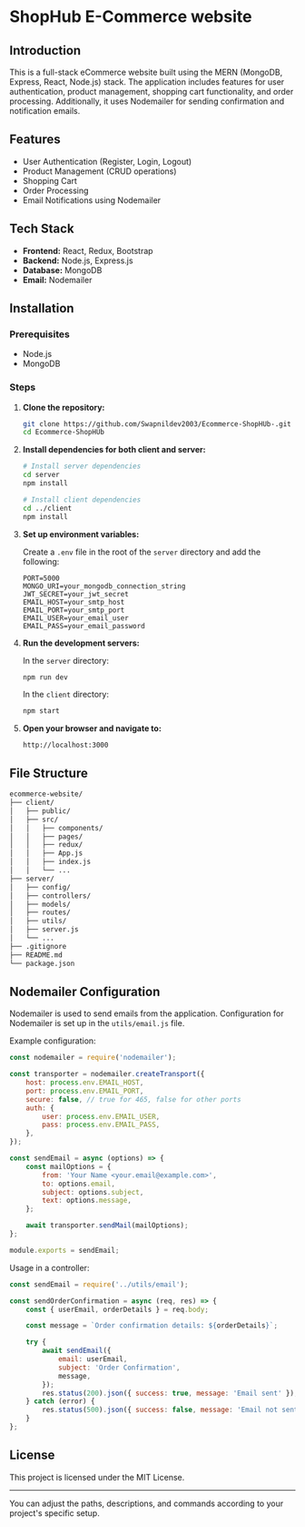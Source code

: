 # ShopHub E-Commerce website

## Introduction

This is a full-stack eCommerce website built using the MERN (MongoDB, Express, React, Node.js) stack. The application includes features for user authentication, product management, shopping cart functionality, and order processing. Additionally, it uses Nodemailer for sending confirmation and notification emails.

## Features

- User Authentication (Register, Login, Logout)
- Product Management (CRUD operations)
- Shopping Cart
- Order Processing
- Email Notifications using Nodemailer

## Tech Stack

- **Frontend:** React, Redux, Bootstrap
- **Backend:** Node.js, Express.js
- **Database:** MongoDB
- **Email:** Nodemailer

## Installation

### Prerequisites

- Node.js
- MongoDB

### Steps

1. **Clone the repository:**
   ```sh
   git clone https://github.com/Swapnildev2003/Ecommerce-ShopHUb-.git
   cd Ecommerce-ShopHUb
   ```

2. **Install dependencies for both client and server:**
   ```sh
   # Install server dependencies
   cd server
   npm install

   # Install client dependencies
   cd ../client
   npm install
   ```

3. **Set up environment variables:**

   Create a `.env` file in the root of the `server` directory and add the following:

   ```env
   PORT=5000
   MONGO_URI=your_mongodb_connection_string
   JWT_SECRET=your_jwt_secret
   EMAIL_HOST=your_smtp_host
   EMAIL_PORT=your_smtp_port
   EMAIL_USER=your_email_user
   EMAIL_PASS=your_email_password
   ```

4. **Run the development servers:**

   In the `server` directory:
   ```sh
   npm run dev
   ```

   In the `client` directory:
   ```sh
   npm start
   ```

5. **Open your browser and navigate to:**
   ```
   http://localhost:3000
   ```

## File Structure

```sh
ecommerce-website/
├── client/
│   ├── public/
│   ├── src/
│   │   ├── components/
│   │   ├── pages/
│   │   ├── redux/
│   │   ├── App.js
│   │   ├── index.js
│   │   └── ...
├── server/
│   ├── config/
│   ├── controllers/
│   ├── models/
│   ├── routes/
│   ├── utils/
│   ├── server.js
│   └── ...
├── .gitignore
├── README.md
└── package.json
```

## Nodemailer Configuration

Nodemailer is used to send emails from the application. Configuration for Nodemailer is set up in the `utils/email.js` file.

Example configuration:

```javascript
const nodemailer = require('nodemailer');

const transporter = nodemailer.createTransport({
    host: process.env.EMAIL_HOST,
    port: process.env.EMAIL_PORT,
    secure: false, // true for 465, false for other ports
    auth: {
        user: process.env.EMAIL_USER,
        pass: process.env.EMAIL_PASS,
    },
});

const sendEmail = async (options) => {
    const mailOptions = {
        from: 'Your Name <your.email@example.com>',
        to: options.email,
        subject: options.subject,
        text: options.message,
    };

    await transporter.sendMail(mailOptions);
};

module.exports = sendEmail;
```

Usage in a controller:

```javascript
const sendEmail = require('../utils/email');

const sendOrderConfirmation = async (req, res) => {
    const { userEmail, orderDetails } = req.body;

    const message = `Order confirmation details: ${orderDetails}`;

    try {
        await sendEmail({
            email: userEmail,
            subject: 'Order Confirmation',
            message,
        });
        res.status(200).json({ success: true, message: 'Email sent' });
    } catch (error) {
        res.status(500).json({ success: false, message: 'Email not sent', error });
    }
};
```

## License

This project is licensed under the MIT License.

---

You can adjust the paths, descriptions, and commands according to your project's specific setup.
